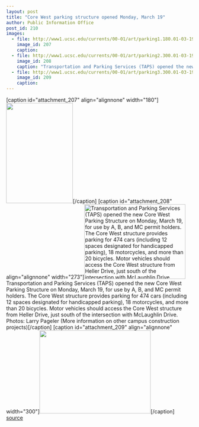 ```yaml
---
layout: post
title: "Core West parking structure opened Monday, March 19"
author: Public Information Office
post_id: 210
images:
  - file: http://www1.ucsc.edu/currents/00-01/art/parking1.180.01-03-19.jpg
    image_id: 207
    caption: 
  - file: http://www1.ucsc.edu/currents/00-01/art/parking2.300.01-03-19.jpg
    image_id: 208
    caption: "Transportation and Parking Services (TAPS) opened the new Core West Parking Structure on Monday, March 19, for use by A, B, and MC permit holders. The Core West structure provides parking for 474 cars (including 12 spaces designated for handicapped parking), 18 motorcycles, and more than 20 bicycles. Motor vehicles should access the Core West structure from Heller Drive, just south of the intersection with McLaughlin Drive. Photos: Larry Pageler (More information on other campus construction projects)"
  - file: http://www1.ucsc.edu/currents/00-01/art/parking3.300.01-03-19.jpg
    image_id: 209
    caption: 
---
```


[caption id="attachment_207" align="alignnone" width="180"]<a href="http://localhost/mysite/wp-content/uploads/2001/03/parking1.180.01-03-19.jpg"><img class="size-full wp-image-207" src="http://localhost/mysite/wp-content/uploads/2001/03/parking1.180.01-03-19.jpg" alt="" width="180" height="271" /></a>[/caption]
[caption id="attachment_208" align="alignnone" width="273"]<a href="http://localhost/mysite/wp-content/uploads/2001/03/parking2.300.01-03-19.jpg"><img class="size-full wp-image-208" src="http://localhost/mysite/wp-content/uploads/2001/03/parking2.300.01-03-19.jpg" alt="Transportation and Parking Services (TAPS) opened the new Core West Parking Structure on Monday, March 19, for use by A, B, and MC permit holders. The Core West structure provides parking for 474 cars (including 12 spaces designated for handicapped parking), 18 motorcycles, and more than 20 bicycles. Motor vehicles should access the Core West structure from Heller Drive, just south of the intersection with McLaughlin Drive. Photos: Larry Pageler (More information on other campus construction projects)" width="273" height="202" /></a>Transportation and Parking Services (TAPS) opened the new Core West Parking Structure on Monday, March 19, for use by A, B, and MC permit holders. The Core West structure provides parking for 474 cars (including 12 spaces designated for handicapped parking), 18 motorcycles, and more than 20 bicycles. Motor vehicles should access the Core West structure from Heller Drive, just south of the intersection with McLaughlin Drive. Photos: Larry Pageler (More information on other campus construction projects)[/caption]
[caption id="attachment_209" align="alignnone" width="300"]<a href="http://localhost/mysite/wp-content/uploads/2001/03/parking3.300.01-03-19.jpg"><img class="size-full wp-image-209" src="http://localhost/mysite/wp-content/uploads/2001/03/parking3.300.01-03-19.jpg" alt="" width="300" height="225" /></a>[/caption]
<br>
[source](http://www1.ucsc.edu/currents/00-01/03-19/parking.html "Permalink to parking")
